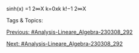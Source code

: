 sinh(x) =1
2∞X
k=0xk
k!−1
2∞X

   Tags & Topics:
   

[Previous: #Analysis-Lineare_Algebra-230308_292](Analysis-Lineare_Algebra-230308_292.md)

[Next: #Analysis-Lineare_Algebra-230308_292](Analysis-Lineare_Algebra-230308_292.md)